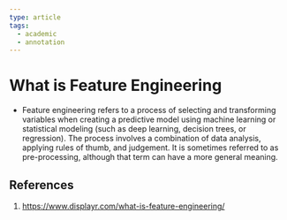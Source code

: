 ```yaml
---
type: article
tags:
  - academic
  - annotation
---
```

# What is Feature Engineering

- Feature engineering refers to a process of selecting and transforming variables when creating a predictive model using machine learning or statistical modeling (such as deep learning, decision trees, or regression). The process involves a combination of data analysis, applying rules of thumb, and judgement. It is sometimes referred to as pre-processing, although that term can have a more general meaning.

## References
1. https://www.displayr.com/what-is-feature-engineering/